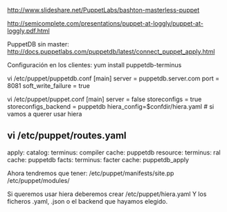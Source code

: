 http://www.slideshare.net/PuppetLabs/bashton-masterless-puppet

http://semicomplete.com/presentations/puppet-at-loggly/puppet-at-loggly.pdf.html

PuppetDB sin master: http://docs.puppetlabs.com/puppetdb/latest/connect_puppet_apply.html



Configuración en los clientes:
yum install puppetdb-terminus

vi /etc/puppet/puppetdb.conf
[main]
server = puppetdb.server.com
port   = 8081
soft_write_failure = true

vi /etc/puppet/puppet.conf
[main]
server = false
storeconfigs = true
storeconfigs_backend = puppetdb
hiera_config=$confdir/hiera.yaml # si vamos a querer usar hiera

vi /etc/puppet/routes.yaml
---
apply:
  catalog:
    terminus: compiler
    cache: puppetdb
  resource:
    terminus: ral
    cache: puppetdb
  facts:
    terminus: facter
    cache: puppetdb_apply

Ahora tendremos que tener:
/etc/puppet/manifests/site.pp
/etc/puppet/modules/

Si queremos usar hiera deberemos crear
/etc/puppet/hiera.yaml
Y los ficheros .yaml, .json o el backend que hayamos elegido.
